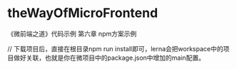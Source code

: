 # theWayOfMicroFrontend
《微前端之道》代码示例 第六章 npm方案示例

// 下载项目后，直接在根目录npm run install即可，lerna会把workspace中的项目做好关联，也就是你在微项目中的package.json中增加的main配置。